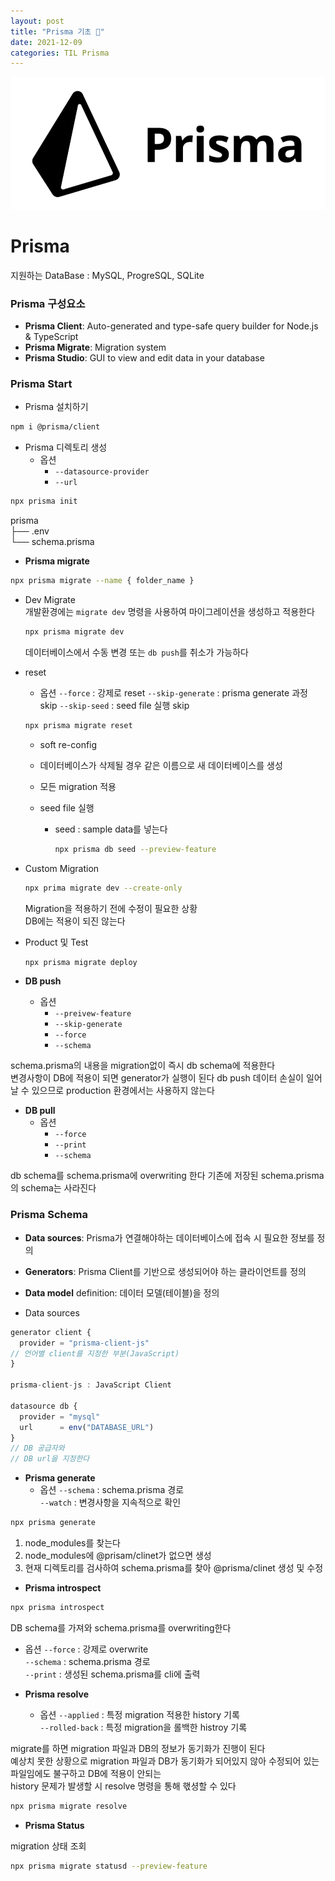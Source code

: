 ```yaml
---
layout: post
title: "Prisma 기초 💬"
date: 2021-12-09
categories: TIL Prisma
---
```


![](https://raw.githubusercontent.com/Action2theFuture/Action2theFuture.github.io/main/_posts/Images/prisma.png)

# Prisma

지원하는 DataBase : MySQL, ProgreSQL, SQLite

### Prisma 구성요소

- **Prisma Client**: Auto-generated and type-safe query builder for Node.js & TypeScript
- **Prisma Migrate**: Migration system
- **Prisma Studio**: GUI to view and edit data in your database

### Prisma Start

- Prisma 설치하기

```bash
npm i @prisma/client
```

- Prisma 디렉토리 생성
  - 옵션
    - `--datasource-provider`
    - `--url`

```bash
npx prisma init
```

prisma  
├── .env  
└── schema.prisma

- **Prisma migrate**

```bash
npx prisma migrate --name { folder_name }
```

- Dev Migrate  
   개발환경에는 `migrate dev` 명령을 사용하여 마이그레이션을 생성하고 적용한다

  ```bash
  npx prisma migrate dev
  ```

  데이터베이스에서 수동 변경 또는 `db push`를 취소가 가능하다

- reset

  - 옵션
    `--force` : 강제로 reset
    `--skip-generate` : prisma generate 과정 skip
    `--skip-seed` : seed file 실행 skip

  ```bash
  npx prisma migrate reset
  ```

  - soft re-config
  - 데이터베이스가 삭제될 경우 같은 이름으로 새 데이터베이스를 생성
  - 모든 migration 적용
  - seed file 실행

    - seed : sample data를 넣는다

      ```bash
      npx prisma db seed --preview-feature
      ```

- Custom Migration

  ```bash
  npx prima migrate dev --create-only
  ```

  Migration을 적용하기 전에 수정이 필요한 상황  
   DB에는 적용이 되진 않는다

- Product 및 Test

  ```bash
  npx prisma migrate deploy
  ```

- **DB push**
  - 옵션
    - `--preivew-feature`
    - `--skip-generate`
    - `--force`
    - `--schema`

schema.prisma의 내용을 migration없이 즉시 db schema에 적용한다  
변경사항이 DB에 적용이 되면 generator가 실행이 된다
db push 데이터 손실이 일어날 수 있으므로 production 환경에서는 사용하지 않는다

- **DB pull**
  - 옵션
    - `--force`
    - `--print`
    - `--schema`

db schema를 schema.prisma에 overwriting 한다
기존에 저장된 schema.prisma의 schema는 사라진다

### Prisma Schema

- **Data sources**: Prisma가 연결해야하는 데이터베이스에 접속 시 필요한 정보를 정의
- **Generators**: Prisma Client를 기반으로 생성되어야 하는 클라이언트를 정의
- **Data model** definition: 데이터 모델(테이블)을 정의

- Data sources

```typescript
generator client {
  provider = "prisma-client-js"
// 언어별 client를 지정한 부분(JavaScript)
}

prisma-client-js : JavaScript Client

datasource db {
  provider = "mysql"
  url      = env("DATABASE_URL")
}
// DB 공급자와
// DB url을 지정한다
```

- **Prisma generate**
  - 옵션
    `--schema` : schema.prisma 경로  
    `--watch` : 변경사항을 지속적으로 확인

```bash
npx prisma generate
```

1. node_modules를 찾는다
2. node_modules에 @prisam/clinet가 없으면 생성
3. 현재 디렉토리를 검사하여 schema.prisma를 찾아 @prisma/clinet 생성 및 수정

- **Prisma introspect**

```bash
npx prisma introspect
```

DB schema를 가져와 schema.prisma를 overwriting한다

- 옵션
  `--force` : 강제로 overwrite  
  `--schema` : schema.prisma 경로  
  `--print` : 생성된 schema.prisma를 cli에 출력

- **Prisma resolve**
  - 옵션
    `--applied` : 특정 migration 적용한 history 기록  
    `--rolled-back` : 특정 migration을 롤백한 histroy 기록

migrate를 하면 migration 파일과 DB의 정보가 동기화가 진행이 된다  
예상치 못한 상황으로 migration 파일과 DB가 동기화가 되어있지 않아 수정되어 있는 파일임에도 불구하고 DB에 적용이 안되는  
history 문제가 발생할 시 resolve 명령을 통해 핷셩할 수 있다

```bash
npx prisma migrate resolve
```

- **Prisma Status**

migration 상태 조회

```bash
npx prisma migrate statusd --preview-feature
```
